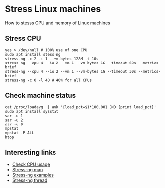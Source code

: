 # Stress Linux machines
How to stesss CPU and memory of Linux machines

## Stress CPU
```
yes > /dev/null # 100% use of one CPU
sudo apt install stess-ng
stress-ng -c 2 -i 1 --vm-bytes 128M -t 10s
stress-ng --cpu 4 --io 2 --vm 1 --vm-bytes 1G --timeout 60s --metrics-brief
stress-ng --cpu 4 --io 2 --vm 1 --vm-bytes 1G --timeout 30s --metrics-brief
stress-ng -c 0 -l 40 # 40% for all CPUs
```

## Check machine status
```
cat /proc/loadavg  | awk '{load_pct=$1*100.00} END {print load_pct}'
sudo apt install sysstat
sar -u 1
sar -u 2
sar -u 0
mpstat
mpstat -P ALL
htop
```

## Interesting links
- [Check CPU usage](https://phoenixnap.com/kb/check-cpu-usage-load-linux)
- [Stress-ng man](https://manpages.ubuntu.com/manpages/artful/man1/stress-ng.1.html)
- [Stress-ng examples](https://www.cyberciti.biz/faq/stress-test-linux-unix-server-with-stress-ng/)
- [Stress-ng thread](https://serverfault.com/questions/796225/stress-ng-simulate-specific-cpu-percentages)
